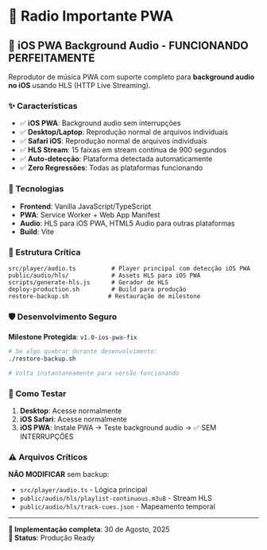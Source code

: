 # 🎵 Radio Importante PWA

## 🎯 iOS PWA Background Audio - FUNCIONANDO PERFEITAMENTE

Reprodutor de música PWA com suporte completo para **background audio no iOS** usando HLS (HTTP Live Streaming).

### ✨ Características

- ✅ **iOS PWA**: Background audio sem interrupções
- ✅ **Desktop/Laptop**: Reprodução normal de arquivos individuais  
- ✅ **Safari iOS**: Reprodução normal de arquivos individuais
- ✅ **HLS Stream**: 15 faixas em stream contínua de 900 segundos
- ✅ **Auto-detecção**: Plataforma detectada automaticamente
- ✅ **Zero Regressões**: Todas as plataformas funcionando

### 🚀 Tecnologias

- **Frontend**: Vanilla JavaScript/TypeScript
- **PWA**: Service Worker + Web App Manifest
- **Audio**: HLS para iOS PWA, HTML5 Audio para outras plataformas
- **Build**: Vite

### 📁 Estrutura Crítica

```
src/player/audio.ts          # Player principal com detecção iOS PWA
public/audio/hls/            # Assets HLS para iOS PWA
scripts/generate-hls.js      # Gerador de HLS
deploy-production.sh         # Build para produção
restore-backup.sh           # Restauração de milestone
```

### 🛡️ Desenvolvimento Seguro

**Milestone Protegida**: `v1.0-ios-pwa-fix`

```bash
# Se algo quebrar durante desenvolvimento:
./restore-backup.sh

# Volta instantaneamente para versão funcionando
```

### 🧪 Como Testar

1. **Desktop**: Acesse normalmente
2. **iOS Safari**: Acesse normalmente  
3. **iOS PWA**: Instale PWA → Teste background audio → ✅ SEM INTERRUPÇÕES

### ⚠️ Arquivos Críticos

**NÃO MODIFICAR** sem backup:
- `src/player/audio.ts` - Lógica principal
- `public/audio/hls/playlist-continuous.m3u8` - Stream HLS
- `public/audio/hls/track-cues.json` - Mapeamento temporal

---

**📅 Implementação completa**: 30 de Agosto, 2025  
**🎯 Status**: Produção Ready
